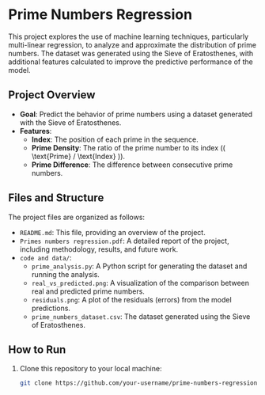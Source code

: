 # Prime Numbers Regression

This project explores the use of machine learning techniques, particularly multi-linear regression, to analyze and approximate the distribution of prime numbers. The dataset was generated using the Sieve of Eratosthenes, with additional features calculated to improve the predictive performance of the model.

## Project Overview
- **Goal**: Predict the behavior of prime numbers using a dataset generated with the Sieve of Eratosthenes.
- **Features**:
  - **Index**: The position of each prime in the sequence.
  - **Prime Density**: The ratio of the prime number to its index (\( \text{Prime} / \text{Index} \)).
  - **Prime Difference**: The difference between consecutive prime numbers.

## Files and Structure
The project files are organized as follows:
- `README.md`: This file, providing an overview of the project.
- `Primes numbers regression.pdf`: A detailed report of the project, including methodology, results, and future work.
- `code and data/`:
  - `prime_analysis.py`: A Python script for generating the dataset and running the analysis.
  - `real_vs_predicted.png`: A visualization of the comparison between real and predicted prime numbers.
  - `residuals.png`: A plot of the residuals (errors) from the model predictions.
  - `prime_numbers_dataset.csv`: The dataset generated using the Sieve of Eratosthenes.

## How to Run
1. Clone this repository to your local machine:
   ```bash
   git clone https://github.com/your-username/prime-numbers-regression.git
